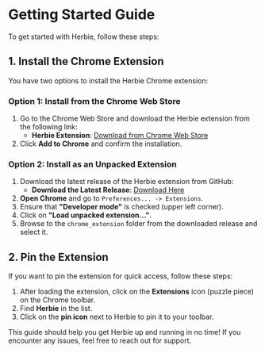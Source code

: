 # Getting Started Guide

To get started with Herbie, follow these steps:

## 1. Install the Chrome Extension

You have two options to install the Herbie Chrome extension:

### Option 1: Install from the Chrome Web Store

1. Go to the Chrome Web Store and download the Herbie extension from the following link:
   - **Herbie Extension**: [Download from Chrome Web Store](https://chromewebstore.google.com/detail/herbie-dev/bikchlaboloecmadcmngdofkfpajoahn)
2. Click **Add to Chrome** and confirm the installation.

### Option 2: Install as an Unpacked Extension

1. Download the latest release of the Herbie extension from GitHub:
   - **Download the Latest Release**: [Download Here](https://github.com/HrithikMani/herbie/releases/latest)
2. **Open Chrome** and go to `Preferences... -> Extensions`.
3. Ensure that **"Developer mode"** is checked (upper left corner).
4. Click on **"Load unpacked extension..."**.
5. Browse to the `chrome_extension` folder from the downloaded release and select it.

## 2. Pin the Extension

If you want to pin the extension for quick access, follow these steps:

1. After loading the extension, click on the **Extensions** icon (puzzle piece) on the Chrome toolbar.
2. Find **Herbie** in the list.
3. Click on the **pin icon** next to Herbie to pin it to your toolbar.

This guide should help you get Herbie up and running in no time! If you encounter any issues, feel free to reach out for support.
